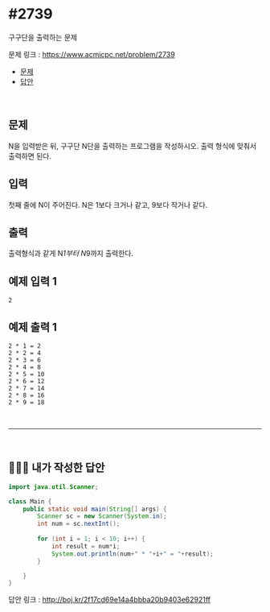 # #2739

구구단을 출력하는 문제

문제 링크 : https://www.acmicpc.net/problem/2739

- [문제](#quiz)
- [답안](#answer)

<br>

## <a name="quiz"></a>문제

N을 입력받은 뒤, 구구단 N단을 출력하는 프로그램을 작성하시오. 출력 형식에 맞춰서 출력하면 된다.

## 입력

첫째 줄에 N이 주어진다. N은 1보다 크거나 같고, 9보다 작거나 같다.

## 출력

출력형식과 같게 N*1부터 N*9까지 출력한다.

## 예제 입력 1

```
2
```

## 예제 출력 1

```
2 * 1 = 2
2 * 2 = 4
2 * 3 = 6
2 * 4 = 8
2 * 5 = 10
2 * 6 = 12
2 * 7 = 14
2 * 8 = 16
2 * 9 = 18
```

<br>

------

<br>

## <a name="answer"></a>🙆🏻‍♂️ 내가 작성한 답안

```java
import java.util.Scanner;

class Main {
    public static void main(String[] args) {
        Scanner sc = new Scanner(System.in);
        int num = sc.nextInt();
        
        for (int i = 1; i < 10; i++) {
            int result = num*i;
            System.out.println(num+" * "+i+" = "+result);
        }

    }
}
```

답안 링크 : http://boj.kr/2f17cd69e14a4bbba20b9403e62921ff

<br>

<br>